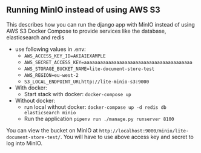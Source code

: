 ## Running MinIO instead of using AWS S3

This describes how you can run the django app with MinIO instead of using AWS S3
Docker Compose to provide services like the database, elasticsearch and redis

- use following values in .env:
  - `AWS_ACCESS_KEY_ID=AKIAIEXAMPLE`
  - `AWS_SECRET_ACCESS_KEY=aaaaaaaaaaaaaaaaaaaaaaaaaaaaaaaaaaaaaaaa`
  - `AWS_STORAGE_BUCKET_NAME=lite-document-store-test`
  - `AWS_REGION=eu-west-2`
  - `S3_LOCAL_ENDPOINT_URLhttp://lite-minio-s3:9000`
- With docker:
  - Start stack with docker: `docker-compose up`
- Without docker:
  - run local without docker: `docker-compose up -d redis db elasticsearch minio`
  - Run the application `pipenv run ./manage.py runserver 8100`

You can view the bucket on MinIO at `http://localhost:9000/minio/lite-document-store-test/`.
You will have to use above access key and secret to log into MinIO.
